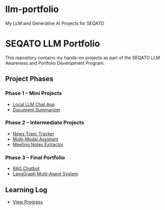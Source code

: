 # llm-portfolio
My LLM and Generative AI Projects for SEQATO
# SEQATO LLM Portfolio

This repository contains my hands-on projects as part of the SEQATO LLM Awareness and Portfolio Development Program.

## Project Phases

### Phase 1 – Mini Projects
- [Local LLM Chat App](Phase1_MiniProjects/LocalLLMChatApp/)
- [Document Summarizer](Phase1_MiniProjects/DocumentSummarizer/)

### Phase 2 – Intermediate Projects
- [News Topic Tracker](Phase2_IntermediateProjects/NewsTopicTracker/)
- [Multi-Modal Assistant](Phase2_IntermediateProjects/MultiModalAssistant/)
- [Meeting Notes Extractor](Phase2_IntermediateProjects/MeetingNotesExtractor/)

### Phase 3 – Final Portfolio
- [RAG Chatbot](Phase3_PortfolioProject/RAGChatbot/)
- [LangGraph Multi-Agent System](Phase3_PortfolioProject/LangGraph_MultiAgent/)

## Learning Log
- [View Progress](logs/learning_log.md)

